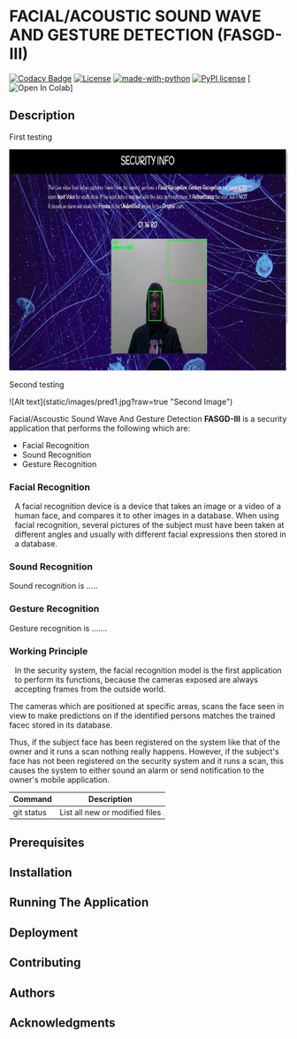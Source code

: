 # FACIAL/ACOUSTIC SOUND WAVE AND GESTURE DETECTION (FASGD-III) 



[![Codacy Badge](https://api.codacy.com/project/badge/Grade/5f8c971114f24441a06ebae6ef8b17ff)](https://app.codacy.com/gh/BuildForSDGCohort2/Team-358-technical?utm_source=github.com&utm_medium=referral&utm_content=BuildForSDGCohort2/Team-358-technical&utm_campaign=Badge_Grade_Settings)  [![License](https://img.shields.io/badge/License-Apache%202.0-blue.svg)](https://opensource.org/licenses/Apache-2.0) [![made-with-python](https://img.shields.io/badge/Made%20with-Python-1f425f.svg)](https://www.python.org/) [![PyPI license](https://img.shields.io/pypi/l/ansicolortags.svg)](https://pypi.python.org/pypi/ansicolortags/) [![Open In Colab](https://colab.research.google.com/assets/colab-badge.svg)]




## Description 

<p> First testing </p>
<div>
    <img src="static/images/pred1.jpg" width="800px" height="400px">
</div>


<p> Second testing </p>
![Alt text](static/images/pred1.jpg?raw=true "Second Image")

<p>  Facial/Ascoustic Sound Wave And Gesture Detection <b>FASGD-III</b> is a security application that performs the following which are: 

<ul>

<li> Facial Recognition </li>
<li> Sound Recognition </li>
<li> Gesture Recognition </li>


</ul>

</p>

<h3> Facial Recognition </h3>

<p style="margin-left: 10px;"> A facial recognition device is a device that takes an image or a video of a human face, and compares it to other images in a database. When using 
facial recognition, several pictures of the subject must have been taken at different angles and usually with different facial expressions then stored in a database. </p>

<h3> Sound Recognition </h3>

<p>  Sound recognition is ..... </p>


<h3> Gesture Recognition </h3> 

<p> Gesture recognition is .......  </p> 


<h3> Working Principle </h3> 

<p style="margin-left: 10px;"> In the security system, the facial recognition model is the first application to perform its functions, because the cameras exposed are always accepting frames from the outside world. 

The cameras which are positioned at specific areas, scans the face seen in view to make predictions on if the identified persons matches the trained facec stored in its database.

Thus, if the subject face has been registered on the system like that of the owner and it runs a scan nothing really happens. However, if the subject's face has not been registered on the security system and it runs a scan, this causes the system to either sound an alarm or send notification to the owner's mobile application. 

 </p>


| Command | Description  | 
|------------- | ------------- | 
| git status | List all new or modified files |


## Prerequisites 



## Installation 


## Running The Application 


## Deployment 


## Contributing 


## Authors 



## Acknowledgments 


